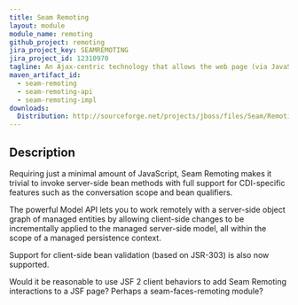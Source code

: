 ```yaml
---
title: Seam Remoting
layout: module
module_name: remoting
github_project: remoting
jira_project_key: SEAMREMOTING
jira_project_id: 12310970
tagline: An Ajax-centric technology that allows the web page (via JavaScript) to interact directly with the beans in a CDI application.  
maven_artifact_id: 
  - seam-remoting
  - seam-remoting-api
  - seam-remoting-impl
downloads:
  Distribution: http://sourceforge.net/projects/jboss/files/Seam/Remoting 
---
```

## Description
Requiring just a minimal amount of JavaScript, Seam Remoting makes it trivial to invoke server-side bean methods with 
full support for CDI-specific features such as the conversation scope and bean qualifiers.

The powerful Model API lets you to work remotely with a server-side object graph of managed entities by allowing 
client-side changes to be incrementally applied to the managed server-side model, all within the scope of a managed 
persistence context.

Support for client-side bean validation (based on JSR-303) is also now supported.

Would it be reasonable to use JSF 2 client behaviors to add Seam Remoting interactions to a JSF page? Perhaps a 
seam-faces-remoting module?
